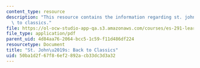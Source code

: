 ```yaml
---
content_type: resource
description: "This resource contains the information regarding st. john\u2019s: back\
  \ to classics."
file: https://ol-ocw-studio-app-qa.s3.amazonaws.com/courses/es-291-learning-seminar-experiments-in-education-spring-2003/50ba1d2f67f86ef2892acb33dc3d3a32_MITES_291S03_st_jback.pdf
file_type: application/pdf
parent_uid: 4d84aa76-2064-bcc5-1c59-f11d486df224
resourcetype: Document
title: "St. John\u2019s: Back to Classics"
uid: 50ba1d2f-67f8-6ef2-892a-cb33dc3d3a32
---
```


